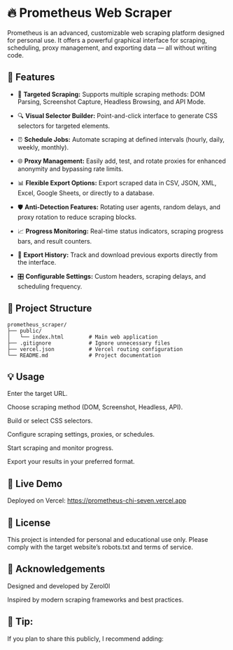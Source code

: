 # 🔥 Prometheus Web Scraper

Prometheus is an advanced, customizable web scraping platform designed for personal use. It offers a powerful graphical interface for scraping, scheduling, proxy management, and exporting data — all without writing code.

## 🚀 Features
- 🎯 **Targeted Scraping:** Supports multiple scraping methods: DOM Parsing, Screenshot Capture, Headless Browsing, and API Mode.

- 🔍 **Visual Selector Builder:** Point-and-click interface to generate CSS selectors for targeted elements.

- ⏰ **Schedule Jobs:** Automate scraping at defined intervals (hourly, daily, weekly, monthly).

- 🌐 **Proxy Management:** Easily add, test, and rotate proxies for enhanced anonymity and bypassing rate limits.

- 📊 **Flexible Export Options:** Export scraped data in CSV, JSON, XML, Excel, Google Sheets, or directly to a database.

- 🛡️ **Anti-Detection Features:** Rotating user agents, random delays, and proxy rotation to reduce scraping blocks.

- 📈 **Progress Monitoring:** Real-time status indicators, scraping progress bars, and result counters.

- 💾 **Export History:** Track and download previous exports directly from the interface.

- 🎛️ **Configurable Settings:** Custom headers, scraping delays, and scheduling frequency.

## 📂 Project Structure

``` 
prometheus_scraper/
├── public/
│   └── index.html        # Main web application
├── .gitignore            # Ignore unnecessary files
├── vercel.json           # Vercel routing configuration
└── README.md             # Project documentation
```

## 💡 Usage
Enter the target URL.

Choose scraping method (DOM, Screenshot, Headless, API).

Build or select CSS selectors.

Configure scraping settings, proxies, or schedules.

Start scraping and monitor progress.

Export your results in your preferred format.

## 🚀 Live Demo
Deployed on Vercel:
https://prometheus-chi-seven.vercel.app

## 📜 License
This project is intended for personal and educational use only. Please comply with the target website’s robots.txt and terms of service.

## 🙏 Acknowledgements
Designed and developed by Zerol0l

Inspired by modern scraping frameworks and best practices.

## 📣 Tip:
If you plan to share this publicly, I recommend adding:

